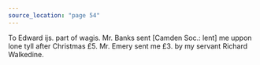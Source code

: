 ```yaml
---
source_location: "page 54"
---
```

To Edward ijs. part of wagis. Mr. Banks sent [Camden Soc.: lent] me uppon lone
tyll after Christmas £5. Mr. Emery sent me £3. by my servant Richard Walkedine.
